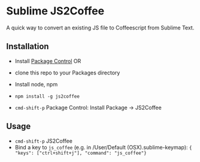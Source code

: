 # Sublime JS2Coffee
A quick way to convert an existing JS file to Coffeescript from Sublime Text.


## Installation

* Install [Package Control](http://wbond.net/sublime_packages/package_control)
OR
* clone this repo to your Packages directory

* Install node, npm
* `npm install -g js2coffee`
* `cmd-shift-p` Package Control: Install Package -> JS2Coffee


## Usage

* `cmd-shift-p` JS2Coffee
* Bind a key to `js_coffee` (e.g. in <Packages>/User/Default (OSX).sublime-keymap):
`{ "keys": ["ctrl+shift+j"], "command": "js_coffee"}`